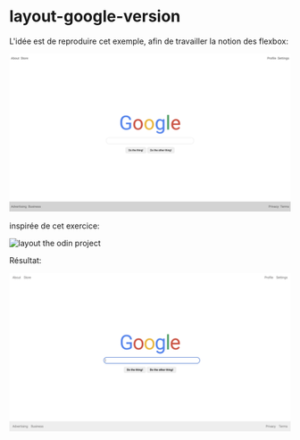 # layout-google-version


L'idée est de reproduire cet exemple, afin de travailler la notion des flexbox: 

<img src="google.png" alt="layout google">

inspirée de cet exercice: 

<img src="https://raw.githubusercontent.com/TheOdinProject/css-exercises/main/flex/06-flex-layout/desired-outcome.png" alt=" layout the odin project">

Résultat:

<img src="google-resultat.png" alt="layout google">